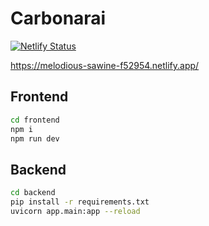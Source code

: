 # Carbonarai

[![Netlify Status](https://api.netlify.com/api/v1/badges/3e468748-681a-4f13-b9bd-c59f460675c5/deploy-status)](https://app.netlify.com/sites/melodious-sawine-f52954/deploys)

https://melodious-sawine-f52954.netlify.app/

## Frontend

```bash
cd frontend
npm i
npm run dev
```

## Backend

```bash
cd backend
pip install -r requirements.txt
uvicorn app.main:app --reload
```
